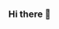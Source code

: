 ### Hi there 👋

<!--
**funlight03/funlight03** is a ✨ _special_ ✨ repository because its `README.md` (this file) appears on your GitHub profile.

Here are some ideas to get you started:

- 🔭 I’m currently working on robomaster
- 🌱 I’m currently learning ros
- 📫 How to reach me:5720230332@mail.jxust.edu.cn
- ⚡ Fun fact: computer vision and graphic
-->

